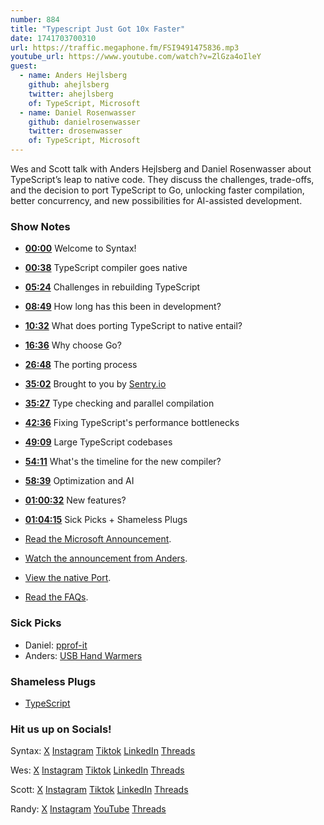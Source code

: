 ```yaml
---
number: 884
title: "Typescript Just Got 10x Faster"
date: 1741703700310
url: https://traffic.megaphone.fm/FSI9491475836.mp3
youtube_url: https://www.youtube.com/watch?v=ZlGza4oIleY
guest:
  - name: Anders Hejlsberg
    github: ahejlsberg
    twitter: ahejlsberg
    of: TypeScript, Microsoft
  - name: Daniel Rosenwasser
    github: danielrosenwasser
    twitter: drosenwasser
    of: TypeScript, Microsoft
---
```


Wes and Scott talk with Anders Hejlsberg and Daniel Rosenwasser about TypeScript’s leap to native code. They discuss the challenges, trade-offs, and the decision to port TypeScript to Go, unlocking faster compilation, better concurrency, and new possibilities for AI-assisted development.

### Show Notes

* **[00:00](#t=00:00)** Welcome to Syntax!  
* **[00:38](#t=00:38)** TypeScript compiler goes native  
* **[05:24](#t=05:24)** Challenges in rebuilding TypeScript  
* **[08:49](#t=08:49)** How long has this been in development?  
* **[10:32](#t=10:32)** What does porting TypeScript to native entail?  
* **[16:36](#t=16:36)** Why choose Go?  
* **[26:48](#t=26:48)** The porting process  
* **[35:02](#t=35:02)** Brought to you by [Sentry.io](https://sentry.io)  
* **[35:27](#t=35:27)** Type checking and parallel compilation  
* **[42:36](#t=42:36)** Fixing TypeScript's performance bottlenecks  
* **[49:09](#t=49:09)** Large TypeScript codebases  
* **[54:11](#t=54:11)** What's the timeline for the new compiler?  
* **[58:39](#t=58:39)** Optimization and AI  
* **[01:00:32](#t=01:00:32)** New features?  
* **[01:04:15](#t=01:04:15)** Sick Picks + Shameless Plugs

* [Read the Microsoft Announcement](https://devblogs.microsoft.com/typescript/typescript-native-port/).
* [Watch the announcement from Anders](https://www.youtube.com/watch?v=pNlq-EVld70).
* [View the native Port](https://github.com/microsoft/typescript-go).
* [Read the FAQs](https://github.com/microsoft/typescript-go/discussions/categories/faqs).

### Sick Picks

- Daniel: [pprof-it](https://github.com/jakebailey/pprof-it)
- Anders: [USB Hand Warmers](https://www.amazon.com/usb-hand-warmers/s?k=usb+hand+warmers)

### Shameless Plugs

- [TypeScript](https://www.typescriptlang.org/)

### Hit us up on Socials!

Syntax: [X](https://twitter.com/syntaxfm) [Instagram](https://www.instagram.com/syntax_fm/) [Tiktok](https://www.tiktok.com/@syntaxfm) [LinkedIn](https://www.linkedin.com/company/96077407/admin/feed/posts/) [Threads](https://www.threads.net/@syntax_fm)

Wes: [X](https://twitter.com/wesbos) [Instagram](https://www.instagram.com/wesbos/) [Tiktok](https://www.tiktok.com/@wesbos) [LinkedIn](https://www.linkedin.com/in/wesbos/) [Threads](https://www.threads.net/@wesbos)

Scott: [X](https://twitter.com/stolinski) [Instagram](https://www.instagram.com/stolinski/) [Tiktok](https://www.tiktok.com/@stolinski) [LinkedIn](https://www.linkedin.com/in/stolinski/) [Threads](https://www.threads.net/@stolinski)

Randy: [X](https://twitter.com/randyrektor) [Instagram](https://www.instagram.com/randyrektor/) [YouTube](https://www.youtube.com/@randyrektor) [Threads](https://www.threads.net/@randyrektor)
